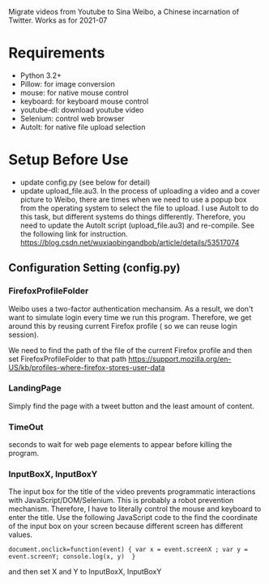 Migrate videos from Youtube to Sina Weibo, a Chinese incarnation of Twitter.  Works as for 2021-07 

# Requirements

* Python 3.2+
* Pillow: for image conversion
* mouse: for native mouse control
* keyboard: for keyboard mouse control
* youtube-dl: download youtube video 
* Selenium: control web browser
* AutoIt: for native file upload selection

# Setup Before Use
* update config.py (see below for detail)
* update upload_file.au3. In the process of uploading a video and a cover picture to Weibo, there are times when we need to use a popup box from the operating system to select the file to upload. I use AutoIt to do this task, but different systems do things differently. Therefore, you need to update the AutoIt script (upload_file.au3) and re-compile. See the following link for instruction. 
https://blog.csdn.net/wuxiaobingandbob/article/details/53517074

## Configuration Setting (config.py)

### FirefoxProfileFolder

Weibo uses a two-factor authentication mechansim. As a result, we don't want to simulate login every time we run this program. Therefore, we get around this by reusing current Firefox profile ( so we can reuse login session). 

We need to find the path of the file of the current Firefox profile and then set FirefoxProfileFolder to that path
https://support.mozilla.org/en-US/kb/profiles-where-firefox-stores-user-data

### LandingPage
Simply find the page with a tweet button and the least amount of content. 

### TimeOut
seconds to wait for web page elements to appear before killing the program. 

### InputBoxX, InputBoxY
The input box for the title of the video prevents programmatic interactions with JavaScript/DOM/Selenium. This is probably a robot prevention mechanism. Therefore, I have to literally control the mouse and keyboard to enter the title. Use the following JavaScript code to the find the coordinate of the input box on your screen because different screen has different values.  

`document.onclick=function(event) {
    var x = event.screenX ;
    var y = event.screenY;
    console.log(x, y) 
}`

and then set X and Y to InputBoxX, InputBoxY

